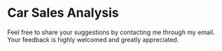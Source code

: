 # Car Sales Analysis

Feel free to share your suggestions by contacting me through my email. Your feedback is highly welcomed and greatly appreciated.
